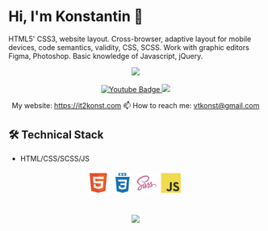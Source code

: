 # Hi, I'm Konstantin 👋
HTML5' CSS3, website layout. Cross-browser, adaptive layout for mobile devices, code semantics, validity, CSS, SCSS. Work with graphic editors Figma, Photoshop. Basic knowledge of Javascript, jQuery.

<p align='center'><a href="https://github-readme-stats.vercel.app/api?username=it2konst&show_icons=true&count_private=true"><img height=150 src="https://github-readme-stats.vercel.app/api?username=it2konst&show_icons=true&count_private=true"/></a>
</p>

<p align='center'>
   <!--    
   <a href="https://www.linkedin.com/in/it2konst/">
       <img src="https://img.shields.io/badge/linkedin-%230077B5.svg?&style=for-the-badge&logo=linkedin&logoColor=white"/>
   </a> 
   -->
   <a href="https://www.youtube.com/@RVSKonst">
      <img src="https://img.shields.io/badge/YouTube-red?style=for-the-badge&logo=youtube&logoColor=white" alt="Youtube Badge"/>
   </a>
   <a href="https://t.me/RvsKonst">
       <img src="https://img.shields.io/badge/Telegram-2CA5E0?style=for-the-badge&logo=telegram&logoColor=white"/>
   </a>
</p>

<p align='center'>
   My website: <a href='https://it2konst.com'>https://it2konst.com</a>
   📫 How to reach me: <a href='mailto:vtkonst@gmail.com'>vtkonst@gmail.com</a>
</p>

<!--    
   <p align='center'>
   📫 How to reach me: <a href='mailto:vtkonst@gmail.com'>vtkonst@gmail.com</a>
   </p>
 -->

## 🛠 Technical Stack
*   HTML/CSS/SCSS/JS
<div align="center" style="margin: 20px 0">
   <img src="https://github.com/devicons/devicon/blob/master/icons/html5/html5-original.svg" title="HTML5" alt="HTML" width="40" height="40"/>&nbsp;
   <img src="https://github.com/devicons/devicon/blob/master/icons/css3/css3-plain-wordmark.svg" title="CSS3" alt="CSS" width="40" height="40"/>&nbsp;
   <img src="https://github.com/devicons/devicon/blob/master/icons/sass/sass-original.svg" title="SASS" alt="SASS" width="40" height="40"/>&nbsp;
   <img src="https://github.com/devicons/devicon/blob/master/icons/javascript/javascript-original.svg" title="JavaScript" alt="JavaScript" width="40" height="40"/>&nbsp;
<!--   <img src="https://github.com/devicons/devicon/blob/master/icons/java/java-original-wordmark.svg" title="Java" alt="Java" width="40" height="40"/>&nbsp; -->
<!--   <img src="https://github.com/devicons/devicon/blob/master/icons/react/react-original-wordmark.svg" title="React" alt="React" width="40" height="40"/>&nbsp; -->
<!--   <img src="https://github.com/devicons/devicon/blob/master/icons/spring/spring-original-wordmark.svg" title="Spring" alt="Spring" width="40" height="40"/>&nbsp; -->
<!--   <img src="https://github.com/devicons/devicon/blob/master/icons/materialui/materialui-original.svg" title="Material UI" alt="Material UI" width="40" height="40"/>&nbsp; -->
<!--   <img src="https://github.com/devicons/devicon/blob/master/icons/flutter/flutter-original.svg" title="Flutter" alt="Flutter" width="40" height="40"/>&nbsp; -->
<!--   <img src="https://github.com/devicons/devicon/blob/master/icons/redux/redux-original.svg" title="Redux" alt="Redux " width="40" height="40"/>&nbsp; -->
<!--   <img src="https://github.com/devicons/devicon/blob/master/icons/firebase/firebase-plain-wordmark.svg" title="Firebase" alt="Firebase" width="40" height="40"/>&nbsp; -->
<!--   <img src="https://github.com/devicons/devicon/blob/master/icons/gatsby/gatsby-original.svg" title="Gatsby"  alt="Gatsby" width="40" height="40"/>&nbsp; -->
<!--   <img src="https://github.com/devicons/devicon/blob/master/icons/mysql/mysql-original-wordmark.svg" title="MySQL"  alt="MySQL" width="40" height="40"/>&nbsp; -->
<!--   <img src="https://github.com/devicons/devicon/blob/master/icons/nodejs/nodejs-original-wordmark.svg" title="NodeJS" alt="NodeJS" width="40" height="40"/>&nbsp; -->
<!--   <img src="https://github.com/devicons/devicon/blob/master/icons/amazonwebservices/amazonwebservices-plain-wordmark.svg" title="AWS" alt="AWS" width="40" height="40"/>&nbsp; -->
<!--   <img src="https://github.com/devicons/devicon/blob/master/icons/git/git-original-wordmark.svg" title="Git" **alt="Git" width="40" height="40"/> -->
</div>

<div align="center" style="margin: 40px 0">
   <a href="https://github.com/it2konst/github-profile-views-counter">
       <img width="175px" src="https://komarev.com/ghpvc/?username=it2konst&color=DE002D">
   </a>
</div>
<!---
it2konst/it2konst is a ✨ special ✨ repository because its `README.md` (this file) appears on your GitHub profile.
You can click the Preview link to take a look at your changes.
--->
